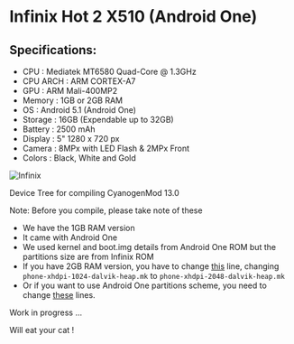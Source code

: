 Infinix Hot 2 X510 (Android One)
===============================================

Specifications:
--------------
- CPU      : Mediatek MT6580 Quad-Core @ 1.3GHz
- CPU ARCH : ARM CORTEX-A7
- GPU      : ARM Mali-400MP2
- Memory   : 1GB or 2GB RAM
- OS       : Android 5.1 (Android One)
- Storage  : 16GB (Expendable up to 32GB)
- Battery  : 2500 mAh
- Display  : 5" 1280 x 720 px
- Camera   : 8MPx with LED Flash & 2MPx Front
- Colors   : Black, White and Gold


![Infinix](http://infinixmobility.com/wp-content/uploads/images/x510-kv-1.jpg "Infinix Hot 2")


Device Tree for compiling CyanogenMod 13.0


Note:
Before you compile, please take note of these
- We have the 1GB RAM version
- It came with Android One
- We used kernel and boot.img details from Android One ROM but the partitions size are from Infinix ROM
- If you have 2GB RAM version, you have to change [this](https://github.com/d5110-devs/android_device_infinix_d5110/blob/cm-13.0/device_d5110_infinix.mk#L141) line, changing `phone-xhdpi-1024-dalvik-heap.mk` to `phone-xhdpi-2048-dalvik-heap.mk`
- Or if you want to use Android One partitions scheme, you need to change [these](https://github.com/d5110-devs/android_device_infinix_d5110/blob/cm-13.0/BoardConfig.mk#L36-#L39) lines.


Work in progress ...

Will eat your cat !

